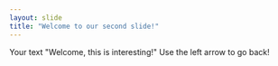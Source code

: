 ```yaml
---
layout: slide
title: "Welcome to our second slide!"
---
```

Your text "Welcome, this is interesting!"
Use the left arrow to go back!
